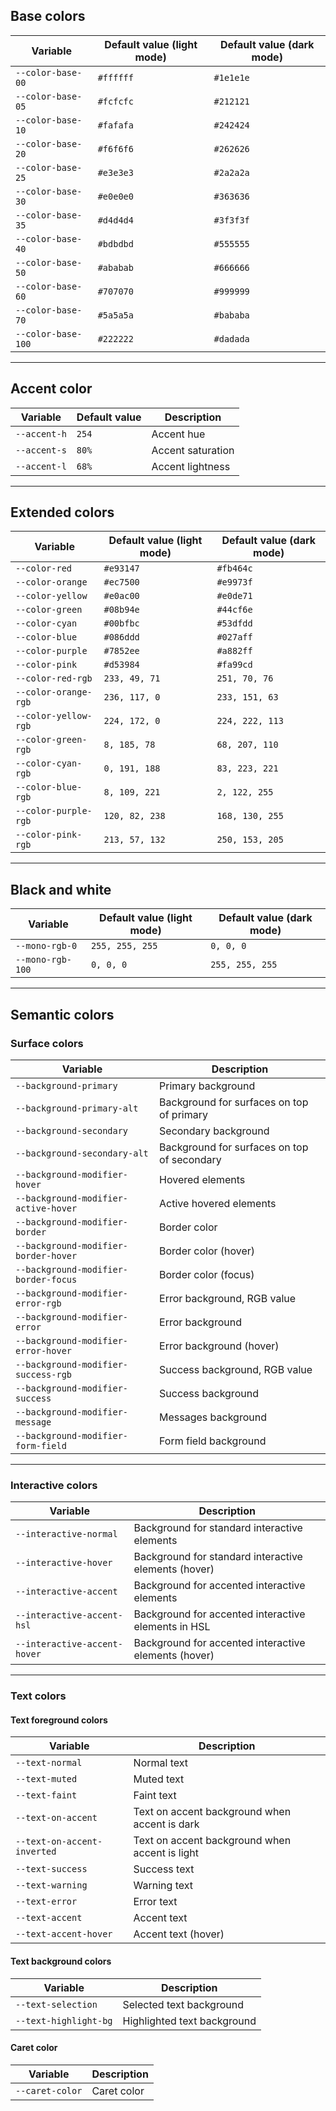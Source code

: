 
## Base colors

| Variable           | Default value (light mode) | Default value (dark mode) |
| ------------------ | -------------------------- | ------------------------- |
| `--color-base-00`  | `#ffffff`                  | `#1e1e1e`                 |
| `--color-base-05`  | `#fcfcfc`                  | `#212121`                 |
| `--color-base-10`  | `#fafafa`                  | `#242424`                 |
| `--color-base-20`  | `#f6f6f6`                  | `#262626`                 |
| `--color-base-25`  | `#e3e3e3`                  | `#2a2a2a`                 |
| `--color-base-30`  | `#e0e0e0`                  | `#363636`                 |
| `--color-base-35`  | `#d4d4d4`                  | `#3f3f3f`                 |
| `--color-base-40`  | `#bdbdbd`                  | `#555555`                 |
| `--color-base-50`  | `#ababab`                  | `#666666`                 |
| `--color-base-60`  | `#707070`                  | `#999999`                 |
| `--color-base-70`  | `#5a5a5a`                  | `#bababa`                 |
| `--color-base-100` | `#222222`                  | `#dadada`                 |

---

## Accent color

| Variable     | Default value | Description       |
| ------------ | ------------- | ----------------- |
| `--accent-h` | `254`         | Accent hue        |
| `--accent-s` | `80%`         | Accent saturation |
| `--accent-l` | `68%`         | Accent lightness  |

---

## Extended colors

| Variable             | Default value (light mode) | Default value (dark mode) |
| -------------------- | -------------------------- | ------------------------- |
| `--color-red`        | `#e93147`                  | `#fb464c`                 |
| `--color-orange`     | `#ec7500`                  | `#e9973f`                 |
| `--color-yellow`     | `#e0ac00`                  | `#e0de71`                 |
| `--color-green`      | `#08b94e`                  | `#44cf6e`                 |
| `--color-cyan`       | `#00bfbc`                  | `#53dfdd`                 |
| `--color-blue`       | `#086ddd`                  | `#027aff`                 |
| `--color-purple`     | `#7852ee`                  | `#a882ff`                 |
| `--color-pink`       | `#d53984`                  | `#fa99cd`                 |
| `--color-red-rgb`    | `233, 49, 71`              | `251, 70, 76`             |
| `--color-orange-rgb` | `236, 117, 0`              | `233, 151, 63`            |
| `--color-yellow-rgb` | `224, 172, 0`              | `224, 222, 113`           |
| `--color-green-rgb`  | `8, 185, 78`               | `68, 207, 110`            |
| `--color-cyan-rgb`   | `0, 191, 188`              | `83, 223, 221`            |
| `--color-blue-rgb`   | `8, 109, 221`              | `2, 122, 255`             |
| `--color-purple-rgb` | `120, 82, 238`             | `168, 130, 255`           |
| `--color-pink-rgb`   | `213, 57, 132`             | `250, 153, 205`           |

---

## Black and white

| Variable         | Default value (light mode) | Default value (dark mode) |
| ---------------- | -------------------------- | ------------------------- |
| `--mono-rgb-0`   | `255, 255, 255`            | `0, 0, 0`                 |
| `--mono-rgb-100` | `0, 0, 0`                  | `255, 255, 255`           |

---

## Semantic colors

### Surface colors

| Variable                             | Description                                 |
| ------------------------------------ | ------------------------------------------- |
| `--background-primary`               | Primary background                          |
| `--background-primary-alt`           | Background for surfaces on top of primary   |
| `--background-secondary`             | Secondary background                        |
| `--background-secondary-alt`         | Background for surfaces on top of secondary |
| `--background-modifier-hover`        | Hovered elements                            |
| `--background-modifier-active-hover` | Active hovered elements                     |
| `--background-modifier-border`       | Border color                                |
| `--background-modifier-border-hover` | Border color (hover)                        |
| `--background-modifier-border-focus` | Border color (focus)                        |
| `--background-modifier-error-rgb`    | Error background, RGB value                 |
| `--background-modifier-error`        | Error background                            |
| `--background-modifier-error-hover`  | Error background (hover)                    |
| `--background-modifier-success-rgb`  | Success background, RGB value               |
| `--background-modifier-success`      | Success background                          |
| `--background-modifier-message`      | Messages background                         |
| `--background-modifier-form-field`   | Form field background                       |

---

### Interactive colors

| Variable                     | Description                                          |
| ---------------------------- | ---------------------------------------------------- |
| `--interactive-normal`       | Background for standard interactive elements         |
| `--interactive-hover`        | Background for standard interactive elements (hover) |
| `--interactive-accent`       | Background for accented interactive elements         |
| `--interactive-accent-hsl`   | Background for accented interactive elements in HSL  |
| `--interactive-accent-hover` | Background for accented interactive elements (hover) |

---

### Text colors

#### Text foreground colors

| Variable                    | Description                                    |
| --------------------------- | ---------------------------------------------- |
| `--text-normal`             | Normal text                                    |
| `--text-muted`              | Muted text                                     |
| `--text-faint`              | Faint text                                     |
| `--text-on-accent`          | Text on accent background when accent is dark  |
| `--text-on-accent-inverted` | Text on accent background when accent is light |
| `--text-success`            | Success text                                   |
| `--text-warning`            | Warning text                                   |
| `--text-error`              | Error text                                     |
| `--text-accent`             | Accent text                                    |
| `--text-accent-hover`       | Accent text (hover)                            |

#### Text background colors

| Variable              | Description                 |
| --------------------- | --------------------------- |
| `--text-selection`    | Selected text background    |
| `--text-highlight-bg` | Highlighted text background |

#### Caret color

| Variable        | Description |
| --------------- | ----------- |
| `--caret-color` | Caret color |
